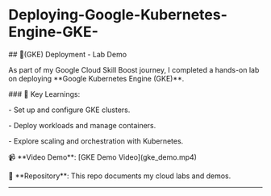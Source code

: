 # Deploying-Google-Kubernetes-Engine-GKE-





\## 🚀(GKE) Deployment - Lab Demo



As part of my Google Cloud Skill Boost journey, I completed a hands-on lab on deploying \*\*Google Kubernetes Engine (GKE)\*\*.  



\### 🔹 Key Learnings:

\- Set up and configure GKE clusters.  

\- Deploy workloads and manage containers.  

\- Explore scaling and orchestration with Kubernetes.  



📹 \*\*Video Demo\*\*: \[GKE Demo Video](gke\_demo.mp4)  

📂 \*\*Repository\*\*: This repo documents my cloud labs and demos.  



---



